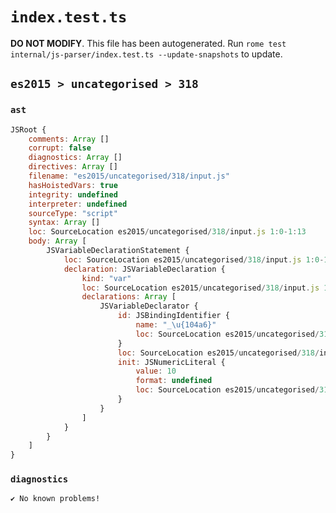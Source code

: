 # `index.test.ts`

**DO NOT MODIFY**. This file has been autogenerated. Run `rome test internal/js-parser/index.test.ts --update-snapshots` to update.

## `es2015 > uncategorised > 318`

### `ast`

```javascript
JSRoot {
	comments: Array []
	corrupt: false
	diagnostics: Array []
	directives: Array []
	filename: "es2015/uncategorised/318/input.js"
	hasHoistedVars: true
	integrity: undefined
	interpreter: undefined
	sourceType: "script"
	syntax: Array []
	loc: SourceLocation es2015/uncategorised/318/input.js 1:0-1:13
	body: Array [
		JSVariableDeclarationStatement {
			loc: SourceLocation es2015/uncategorised/318/input.js 1:0-1:13
			declaration: JSVariableDeclaration {
				kind: "var"
				loc: SourceLocation es2015/uncategorised/318/input.js 1:0-1:13
				declarations: Array [
					JSVariableDeclarator {
						id: JSBindingIdentifier {
							name: "_\u{104a6}"
							loc: SourceLocation es2015/uncategorised/318/input.js 1:4-1:7 (_𐒦)
						}
						loc: SourceLocation es2015/uncategorised/318/input.js 1:4-1:12
						init: JSNumericLiteral {
							value: 10
							format: undefined
							loc: SourceLocation es2015/uncategorised/318/input.js 1:10-1:12
						}
					}
				]
			}
		}
	]
}
```

### `diagnostics`

```
✔ No known problems!

```
